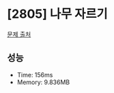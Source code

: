 # [2805] 나무 자르기

[문제 출처](https://www.acmicpc.net/problem/2805)

## 성능

- Time: 156ms
- Memory: 9.836MB